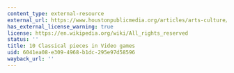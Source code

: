 ```yaml
---
content_type: external-resource
external_url: https://www.houstonpublicmedia.org/articles/arts-culture/2015/06/19/61070/10-classical-music-pieces-in-video-games/
has_external_license_warning: true
license: https://en.wikipedia.org/wiki/All_rights_reserved
status: ''
title: 10 Classical pieces in Video games
uid: 6041ea08-e309-4968-b1dc-295e97d58596
wayback_url: ''
---
```

